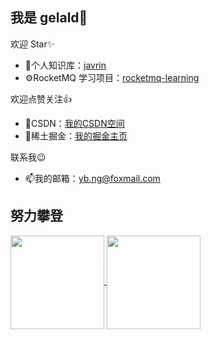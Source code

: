 ## 我是 gelald👋

欢迎 Star✨

- 📕个人知识库：[javrin](https://github.com/gelald/javrin)
- ⚙RocketMQ 学习项目：[rocketmq-learning](https://github.com/gelald/rocketmq-learning)

欢迎点赞关注👍

- 💬CSDN：[我的CSDN空间](https://blog.csdn.net/gelald)
- 💬稀土掘金：[我的掘金主页](https://juejin.cn/user/923245499657822)

联系我😉

- 📫我的邮箱：yb.ng@foxmail.com

<!--
**gelald/gelald** is a ✨ _special_ ✨ repository because its `README.md` (this file) appears on your GitHub profile.

Here are some ideas to get you started:

- 🔭 I’m currently working on ...
- 🌱 I’m currently learning ...
- 👯 I’m looking to collaborate on ...
- 🤔 I’m looking for help with ...
- 💬 Ask me about ...
- 📫 How to reach me: ...
- 😄 Pronouns: ...
- ⚡ Fun fact: ...
-->


## 努力攀登

<a href="https://github.com/anuraghazra/github-readme-stats">
    <img align="center" height="150px" src="https://github-readme-stats.vercel.app/api?username=gelald&hide=contribs,prs&show_icons=true&title_color=6bbc8e&icon_color=6bbc8e&locale=en" />
    <img align="center" height="150px" src="https://github-readme-stats.vercel.app/api/top-langs/?username=gelald&layout=compact&hide=freemarker&title_color=6bbc8e&icon_color=6bbc8e&locale=en"/>
</a>
